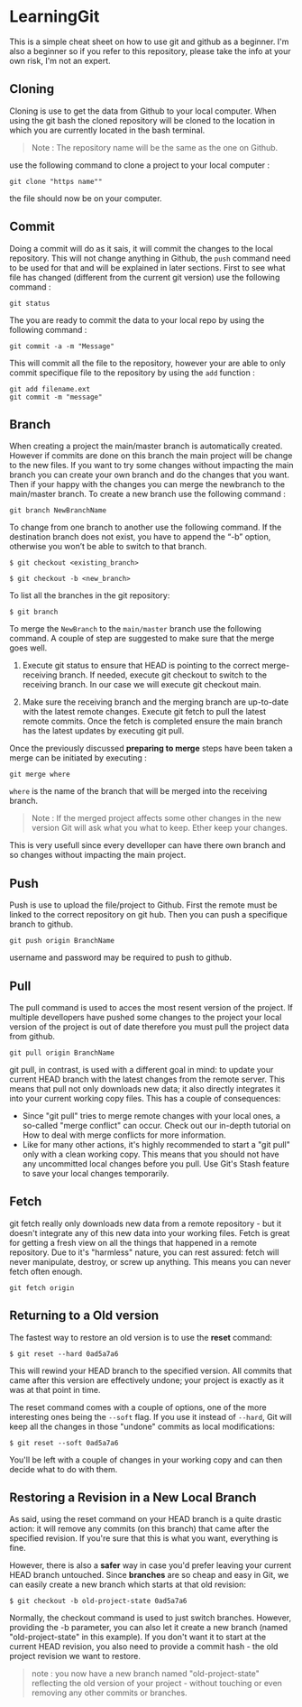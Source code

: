 # LearningGit

This is a simple cheat sheet on how to use git and github as a beginner. I'm also a beginner so if you refer to this repository, please take the info at your own risk, I'm not an expert.

## Cloning

Cloning is use to get the data from Github to your local computer. When using the git bash the cloned repository will be cloned to the location in which you are currently located in the bash terminal.

> Note : The repository name will be the same as the one on Github.

use the following command to clone a project to your local computer :

```git
git clone "https name""
```

the file should now be on your computer.

## Commit

Doing a commit will do as it sais, it will commit the changes to the local repository. This will not change anything in Github, the `push` command need to be used for that and will be explained in later sections. First to see what file has changed (different from the current git version) use the following command :

```git 
git status
```

The you are ready to commit the data to your local repo by using the following command :

```git 
git commit -a -m "Message"
```

This will commit all the file to the repository, however your are able to only commit specifique file to the repository by using the `add` function :

```git
git add filename.ext
git commit -m "message"
```

## Branch

When creating a project the main/master branch is automatically created. However if commits are done on this branch the main project will be change to the new files. If you want to try some changes without impacting the main branch you can create your own branch and do the changes that you want. Then if your happy with the changes you can merge the newbranch to the main/master branch. To create a new branch use the following command :

```git
git branch NewBranchName
```

To change from one branch to another use the following command. If the destination branch does not exist, you have to append the “-b” option, otherwise you won’t be able to switch to that branch.

```git
$ git checkout <existing_branch>

$ git checkout -b <new_branch>
```

To list all the branches in the git repository:

```
$ git branch
```

To merge the `NewBranch` to the `main/master` branch use the following command. A couple of step are suggested to make sure that the merge goes well.

1. Execute git status to ensure that HEAD is pointing to the correct merge-receiving branch. If needed, execute git checkout to switch to the receiving branch. In our case we will execute git checkout main.

2. Make sure the receiving branch and the merging branch are up-to-date with the latest remote changes. Execute git fetch to pull the latest remote commits. Once the fetch is completed ensure the main branch has the latest updates by executing git pull.

Once the previously discussed **preparing to merge** steps have been taken a merge can be initiated by executing : 

```git 
git merge where 
```

`where` is the name of the branch that will be merged into the receiving branch.

> Note : If the merged project affects some other changes in the new version Git will ask what you what to keep. Ether keep your changes.

This is very usefull since every develloper can have there own branch and so changes without impacting the main project.

## Push

Push is use to upload the file/project to Github. First the remote must be linked to the correct repository on git hub. Then you can push a specifique branch to github.

```git 
git push origin BranchName
```

username and password may be required to push to github.

## Pull

The pull command is used to acces the most resent version of the project. If multiple devellopers have pushed some changes to the project your local version of the project is out of date therefore you must pull the project data from github.

```git 
git pull origin BranchName
```

git pull, in contrast, is used with a different goal in mind: to update your current HEAD branch with the latest changes from the remote server. This means that pull not only downloads new data; it also directly integrates it into your current working copy files. This has a couple of consequences:

- Since "git pull" tries to merge remote changes with your local ones, a so-called "merge conflict" can occur. Check out our in-depth tutorial on How to deal with merge conflicts for more information.
- Like for many other actions, it's highly recommended to start a "git pull" only with a clean working copy. This means that you should not have any uncommitted local changes before you pull. Use Git's Stash feature to save your local changes temporarily.

## Fetch

git fetch really only downloads new data from a remote repository - but it doesn't integrate any of this new data into your working files. Fetch is great for getting a fresh view on all the things that happened in a remote repository.
Due to it's "harmless" nature, you can rest assured: fetch will never manipulate, destroy, or screw up anything. This means you can never fetch often enough.

```
git fetch origin
```

## Returning to a Old version

The fastest way to restore an old version is to use the **reset** command:

```
$ git reset --hard 0ad5a7a6
```

This will rewind your HEAD branch to the specified version. All commits that came after this version are effectively undone; your project is exactly as it was at that point in time.

The reset command comes with a couple of options, one of the more interesting ones being the `--soft` flag. If you use it instead of `--hard`, Git will keep all the changes in those "undone" commits as local modifications:

```
$ git reset --soft 0ad5a7a6
```

You'll be left with a couple of changes in your working copy and can then decide what to do with them.

## Restoring a Revision in a New Local Branch

As said, using the reset command on your HEAD branch is a quite drastic action: it will remove any commits (on this branch) that came after the specified revision. If you're sure that this is what you want, everything is fine.

However, there is also a **safer** way in case you'd prefer leaving your current HEAD branch untouched. Since **branches** are so cheap and easy in Git, we can easily create a new branch which starts at that old revision:

```
$ git checkout -b old-project-state 0ad5a7a6
```

Normally, the checkout command is used to just switch branches. However, providing the -b parameter, you can also let it create a new branch (named "old-project-state" in this example). If you don't want it to start at the current HEAD revision, you also need to provide a commit hash - the old project revision we want to restore.

> note : you now have a new branch named "old-project-state" reflecting the old version of your project - without touching or even removing any other commits or branches.

